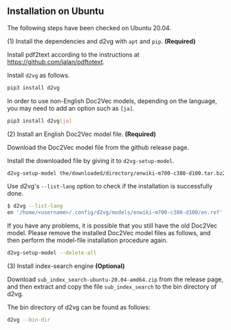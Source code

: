 ## Installation on Ubuntu

The following steps have been checked on Ubuntu 20.04.

(1) Install the dependencies and d2vg with `apt` and `pip`. **(Required)**

Install pdf2text according to the instructions at https://github.com/jalan/pdftotext.

Install `d2vg` as follows.

```sh
pip3 install d2vg
```

In order to use non-English Doc2Vec models, depending on the language, you may need to add an option such as `[ja]`.

```sh
pip3 install d2vg[ja]
```

(2) Install an English Doc2Vec model file. **(Required)**

Download the Doc2Vec model file from the github release page.

Install the downloaded file by giving it to `d2vg-setup-model`.

```sh
d2vg-setup-model the/downloaded/directory/enwiki-m700-c380-d100.tar.bz2
```

Use d2vg's `--list-lang` option to check if the installation is successfully done.

```sh
$ d2vg --list-lang
en '/home/<username>/.config/d2vg/models/enwiki-m700-c380-d100/en.ref'
```

If you have any problems, it is possible that you still have the old Doc2Vec model.
Please remove the installed Doc2Vec model files as follows, and then perform the model-file installation procedure again.

```sh
d2vg-setup-model --delete-all
```

(3) Install index-search engine **(Optional)**

Download `sub_index_search-ubuntu-20.04-amd64.zip` from the release page, and then extract and copy the file `sub_index_search` to the bin directory of d2vg.

The bin directory of d2vg can be found as follows:

```sh
d2vg --bin-dir
```
